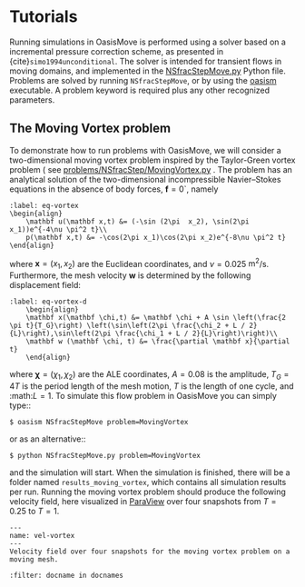 # Tutorials

Running simulations in OasisMove is performed using a solver based on a incremental pressure correction scheme, as
presented in {cite}`simo1994unconditional`. The solver is intended for transient flows in moving domains, and
implemented in the [NSfracStepMove.py](https://github.com/KVSlab/OasisMove/blob/master/oasis/NSCoupled.py) Python file.
Problems are solved by running ``NSfracStepMove``, or by using
the [oasism](https://github.com/KVSlab/OasisMove/blob/master/oasis/run_oasis.py) executable. A problem keyword is
required plus any other recognized parameters.

## The Moving Vortex problem

To demonstrate how to run problems with OasisMove, we will consider a two-dimensional moving vortex problem inspired by
the Taylor-Green vortex problem (
see [problems/NSfracStep/MovingVortex.py](https://github.com/KVSlab/OasisMove/blob/master/oasis/problems/NSfracStep/MovingVortex.py)
. The problem has an analytical solution of the two-dimensional incompressible Navier–Stokes equations in the absence of
body forces, $\mathbf{f} = 0$`, namely

```{math}
:label: eq-vortex
\begin{align}
    \mathbf u(\mathbf x,t) &= (-\sin (2\pi  x_2), \sin(2\pi x_1))e^{-4\nu \pi^2 t}\\
    p(\mathbf x,t) &= -\cos(2\pi x_1)\cos(2\pi x_2)e^{-8\nu \pi^2 t}
\end{align}
```

where $\mathbf x = (x_1, x_2)$ are the Euclidean coordinates, and $\nu = 0.025$ $\text{m}^2$/s. Furthermore, the mesh
velocity $\mathbf w$ is determined by the following displacement field:

```{math}
:label: eq-vortex-d
    \begin{align}
    \mathbf x(\mathbf \chi,t) &= \mathbf \chi + A \sin \left(\frac{2 \pi t}{T_G}\right) \left(\sin\left(2\pi \frac{\chi_2 + L / 2}{L}\right),\sin\left(2\pi \frac{\chi_1 + L / 2}{L}\right)\right)\\
    \mathbf w (\mathbf \chi, t) &= \frac{\partial \mathbf x}{\partial t}
    \end{align}
```

where $\mathbf \chi = (\chi_1, \chi_2)$ are the ALE coordinates, $A=0.08$ is the amplitude, $T_G=4T$ is the period
length of the mesh motion, $T$ is the length of one cycle, and :math:$L=1$. To simulate this flow problem in OasisMove
you can simply type::

``` console
$ oasism NSfracStepMove problem=MovingVortex
```

or as an alternative::

``` console
$ python NSfracStepMove.py problem=MovingVortex
```

and the simulation will start. When the simulation is finished, there will be a folder named `results_moving_vortex`,
which contains all simulation results per run. Running the moving vortex problem should produce the following velocity
field, here visualized in [ParaView](https://www.paraview.org/) over four snapshots from $T=0.25$ to $T=1$.

```{figure} figures/moving_vortex.png
---
name: vel-vortex
---
Velocity field over four snapshots for the moving vortex problem on a moving mesh.
```

```{bibliography}
:filter: docname in docnames
```